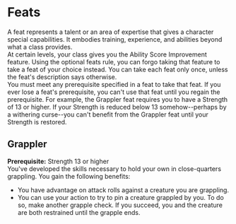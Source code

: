 # Feats 
A feat represents a talent or an area of expertise that gives a character special capabilities. It embodies training, experience, and abilities beyond what a class provides.    
At certain levels, your class gives you the Ability Score Improvement feature. Using the optional feats rule, you can forgo taking that feature to take a feat of your choice instead. You can take each feat only once, unless the feat's description says otherwise.    
You must meet any prerequisite specified in a feat to take that feat. If you ever lose a feat's prerequisite, you can't use that feat until you regain the prerequisite. For example, the Grappler feat requires you to have a Strength of 13 or higher. If your Strength is reduced below 13 somehow--perhaps by a withering curse--you can't benefit from the Grappler feat until your Strength is restored.

## Grappler 
**Prerequisite:** Strength 13 or higher    
You've developed the skills necessary to hold your own in close-quarters grappling. You gain the following benefits:

* You have advantage on attack rolls against a creature you are grappling.
* You can use your action to try to pin a creature grappled by you. To do so, make another grapple check. If you succeed, you and the creature are both restrained until the grapple ends.
